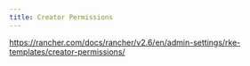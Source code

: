 ```yaml
---
title: Creator Permissions
---
```


https://rancher.com/docs/rancher/v2.6/en/admin-settings/rke-templates/creator-permissions/
